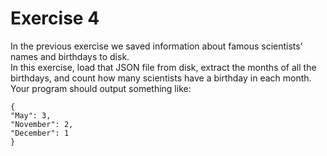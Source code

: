 # Exercise 4  

In the previous exercise we saved information about famous scientists’ names and birthdays to disk.  
In this exercise, load that JSON file from disk, extract the months of all the birthdays, and count how many scientists have a birthday in each month.  
Your program should output something like:

    {
    "May": 3,
    "November": 2,
    "December": 1
    }  